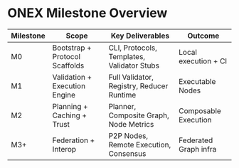 <!-- === OmniNode:Metadata ===
metadata_version: 0.1.0
protocol_version: 1.1.0
owner: OmniNode Team
copyright: OmniNode Team
schema_version: 1.1.0
name: overview.md
version: 1.0.0
uuid: 095d8d8e-b38c-47fb-86ad-733a712fb9a7
author: OmniNode Team
created_at: 2025-05-28T12:40:26.573001
last_modified_at: 2025-05-28T17:20:03.765533
description: Stamped by ONEX
state_contract: state_contract://default
lifecycle: active
hash: ecb5c05d5beda0184949c443d99766f3d948ade275c93fb4dc5e0c7a70052453
entrypoint: python@overview.md
runtime_language_hint: python>=3.11
namespace: omnibase.stamped.overview
meta_type: tool
<!-- === /OmniNode:Metadata === -->


# ONEX Milestone Overview

| Milestone | Scope                            | Key Deliverables                            | Outcome               |
|-----------|----------------------------------|----------------------------------------------|------------------------|
| M0        | Bootstrap + Protocol Scaffolds   | CLI, Protocols, Templates, Validator Stubs   | Local execution + CI  |
| M1        | Validation + Execution Engine    | Full Validator, Registry, Reducer Runtime    | Executable Nodes      |
| M2        | Planning + Caching + Trust       | Planner, Composite Graph, Node Metrics       | Composable Execution  |
| M3+       | Federation + Interop             | P2P Nodes, Remote Execution, Consensus       | Federated Graph infra |
